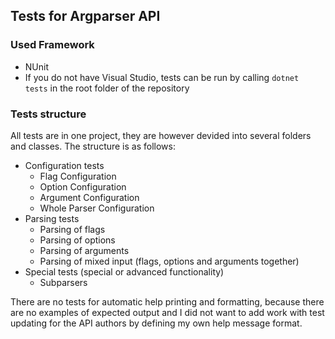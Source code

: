 ## Tests for Argparser API

### Used Framework
- NUnit
- If you do not have Visual Studio, tests can be run by calling `dotnet tests` in the root folder of the repository

### Tests structure

All tests are in one project, they are however devided into several folders and classes.
The structure is as follows:
- Configuration tests
    - Flag Configuration
    - Option Configuration
    - Argument Configuration
    - Whole Parser Configuration
- Parsing tests
    - Parsing of flags
    - Parsing of options
    - Parsing of arguments
    - Parsing of mixed input (flags, options and arguments together)
- Special tests (special or advanced functionality)
    - Subparsers

There are no tests for automatic help printing and formatting, because there are no examples of expected output and I did not want to add work with test updating for the API authors by defining my own help message format.



